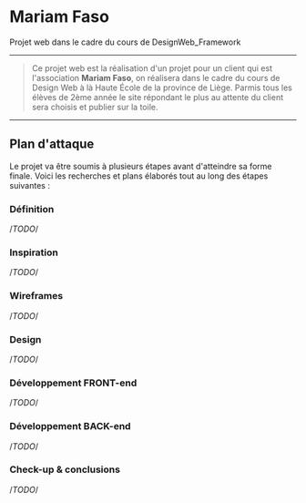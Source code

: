 # Mariam Faso
Projet web dans le cadre du cours de DesignWeb_Framework
***
>Ce projet web est la réalisation d'un projet pour un client qui est l'association **Mariam Faso**, on réalisera dans le cadre du cours de Design Web à là Haute École de la province de Liège. Parmis tous les élèves de 2ème année le site répondant le plus au attente du client sera choisis et publier sur la toile.
***
## Plan d'attaque
Le projet va être soumis à plusieurs étapes avant d'atteindre sa forme finale. Voici les recherches et plans élaborés tout au long des étapes suivantes :
### Définition
/*TODO*/
### Inspiration
/*TODO*/
### Wireframes
/*TODO*/
### Design
/*TODO*/
### Développement FRONT-end
/*TODO*/
### Développement BACK-end
/*TODO*/
### Check-up & conclusions
/*TODO*/
